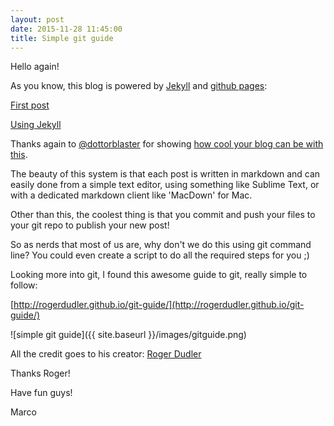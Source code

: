 ```yaml
---
layout: post
date: 2015-11-28 11:45:00
title: Simple git guide
---
```


Hello again!

As you know, this blog is powered by [Jekyll](https://jekyllrb.com/) and [github pages](https://pages.github.com/):

[First post](http://sisteming.github.io/2014/11/09/First-Post/)

[Using Jekyll](http://sisteming.github.io/2014/11/17/Jekyll/)



Thanks again to [@dottorblaster](https://twitter.com/dottorblaster) for showing [how cool your blog can be with this](http://dottorblaster.it/2014/09/addio-wordpress-benvenuto-jekyll/).

The beauty of this system is that each post is written in markdown and can easily done from a simple text editor, using something like Sublime Text, or with a dedicated markdown client like 'MacDown' for Mac.

Other than this, the coolest thing is that you commit and push your files to your git repo to publish your new post!

So as nerds that most of us are, why don't we do this using git command line? You could even create a script to do all the required steps for you ;)

Looking more into git, I found this awesome guide to git, really simple to follow:

[http://rogerdudler.github.io/git-guide/](http://rogerdudler.github.io/git-guide/)

![simple git guide]({{ site.baseurl }}/images/gitguide.png)


All the credit goes to his creator: [Roger Dudler](https://twitter.com/rogerdudler)

Thanks Roger!


Have fun guys!

Marco